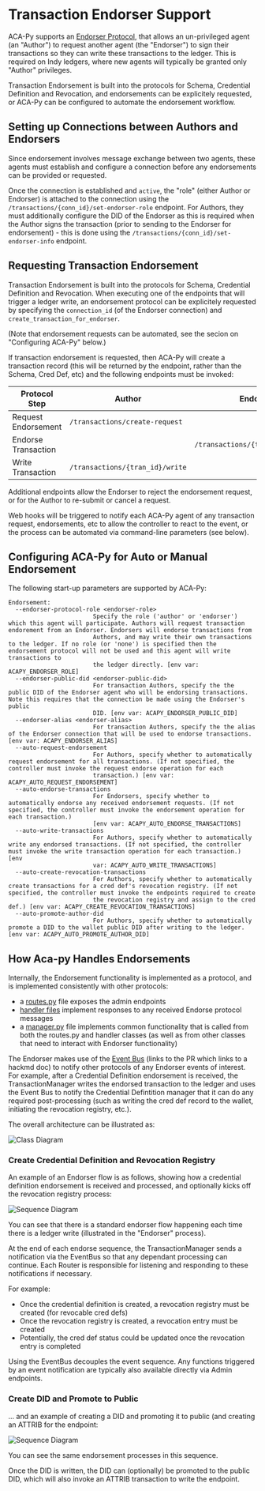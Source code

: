 # Transaction Endorser Support

ACA-Py supports an [Endorser Protocol](https://github.com/hyperledger/aries-rfcs/pull/586), that allows an un-privileged agent (an "Author") to request another agent (the "Endorser") to sign their transactions so they can write these transactions to the ledger.  This is required on Indy ledgers, where new agents will typically be granted only "Author" privileges.

Transaction Endorsement is built into the protocols for Schema, Credential Definition and Revocation, and endorsements can be explicitely requested, or ACA-Py can be configured to automate the endorsement workflow.

## Setting up Connections between Authors and Endorsers

Since endorsement involves message exchange between two agents, these agents must establish and configure a connection before any endorsements can be provided or requested.

Once the connection is established and `active`, the "role" (either Author or Endorser) is attached to the connection using the `/transactions/{conn_id}/set-endorser-role` endpoint.  For Authors, they must additionally configure the DID of the Endorser as this is required when the Author signs the transaction (prior to sending to the Endorser for endorsement) - this is done using the `/transactions/{conn_id}/set-endorser-info` endpoint.

## Requesting Transaction Endorsement

Transaction Endorsement is built into the protocols for Schema, Credential Definition and Revocation.  When executing one of the endpoints that will trigger a ledger write, an endorsement protocol can be explicitely requested by specifying the `connection_id` (of the Endorser connection) and `create_transaction_for_endorser`.

(Note that endorsement requests can be automated, see the secion on "Configuring ACA-Py" below.)

If transaction endorsement is requested, then ACA-Py will create a transaction record (this will be returned by the endpoint, rather than the Schema, Cred Def, etc) and the following endpoints must be invoked:

| Protocol Step       | Author                          | Endorser                          |
| -------------       | ------                          | --------                          |
| Request Endorsement | `/transactions/create-request`  |                                   |
| Endorse Transaction |                                 | `/transactions/{tran_id}/endorse` |
| Write Transaction   | `/transactions/{tran_id}/write` |                                   |

Additional endpoints allow the Endorser to reject the endorsement request, or for the Author to re-submit or cancel a request.

Web hooks will be triggered to notify each ACA-Py agent of any transaction request, endorsements, etc to allow the controller to react to the event, or the process can be automated via command-line parameters (see below).

## Configuring ACA-Py for Auto or Manual Endorsement

The following start-up parameters are supported by ACA-Py:

```
Endorsement:
  --endorser-protocol-role <endorser-role>
                        Specify the role ('author' or 'endorser') which this agent will participate. Authors will request transaction endorement from an Endorser. Endorsers will endorse transactions from
                        Authors, and may write their own transactions to the ledger. If no role (or 'none') is specified then the endorsement protocol will not be used and this agent will write transactions to
                        the ledger directly. [env var: ACAPY_ENDORSER_ROLE]
  --endorser-public-did <endorser-public-did>
                        For transaction Authors, specify the the public DID of the Endorser agent who will be endorsing transactions. Note this requires that the connection be made using the Endorser's public
                        DID. [env var: ACAPY_ENDORSER_PUBLIC_DID]
  --endorser-alias <endorser-alias>
                        For transaction Authors, specify the the alias of the Endorser connection that will be used to endorse transactions. [env var: ACAPY_ENDORSER_ALIAS]
  --auto-request-endorsement
                        For Authors, specify whether to automatically request endorsement for all transactions. (If not specified, the controller must invoke the request endorse operation for each
                        transaction.) [env var: ACAPY_AUTO_REQUEST_ENDORSEMENT]
  --auto-endorse-transactions
                        For Endorsers, specify whether to automatically endorse any received endorsement requests. (If not specified, the controller must invoke the endorsement operation for each transaction.)
                        [env var: ACAPY_AUTO_ENDORSE_TRANSACTIONS]
  --auto-write-transactions
                        For Authors, specify whether to automatically write any endorsed transactions. (If not specified, the controller must invoke the write transaction operation for each transaction.) [env
                        var: ACAPY_AUTO_WRITE_TRANSACTIONS]
  --auto-create-revocation-transactions
                        For Authors, specify whether to automatically create transactions for a cred def's revocation registry. (If not specified, the controller must invoke the endpoints required to create
                        the revocation registry and assign to the cred def.) [env var: ACAPY_CREATE_REVOCATION_TRANSACTIONS]
  --auto-promote-author-did
                        For Authors, specify whether to automatically promote a DID to the wallet public DID after writing to the ledger. [env var: ACAPY_AUTO_PROMOTE_AUTHOR_DID]
```

## How Aca-py Handles Endorsements

Internally, the Endorsement functionality is implemented as a protocol, and is implemented consistently with other protocols:

- a [routes.py](https://github.com/hyperledger/aries-cloudagent-python/blob/1.0.0-rc2/aries_cloudagent/protocols/endorse_transaction/v1_0/routes.py) file exposes the admin endpoints
- [handler files](https://github.com/hyperledger/aries-cloudagent-python/tree/main/aries_cloudagent/protocols/endorse_transaction/v1_0/handlers) implement responses to any received Endorse protocol messages
- a [manager.py](https://github.com/hyperledger/aries-cloudagent-python/blob/1.0.0-rc2/aries_cloudagent/protocols/endorse_transaction/v1_0/manager.py) file implements common functionality that is called from both the routes.py and handler classes (as well as from other classes that need to interact with Endorser functionality)

The Endorser makes use of the [Event Bus](https://github.com/hyperledger/aries-cloudagent-python/blob/1.0.0-rc2/CHANGELOG.md#july-14-2021) (links to the PR which links to a hackmd doc) to notify other protocols of any Endorser events of interest.  For example, after a Credential Definition endorsement is received, the TransactionManager writes the endorsed transaction to the ledger and uses the Event Bus to notify the Credential Defintition manager that it can do any required post-processing (such as writing the cred def record to the wallet, initiating the revocation registry, etc.).

The overall architecture can be illustrated as:

![Class Diagram](../features/endorser-design.png)

### Create Credential Definition and Revocation Registry

An example of an Endorser flow is as follows, showing how a credential definition endorsement is received and processed, and optionally kicks off the revocation registry process:

![Sequence Diagram](../features/endorse-cred-def.png)

You can see that there is a standard endorser flow happening each time there is a ledger write (illustrated in the "Endorser" process).

At the end of each endorse sequence, the TransactionManager sends a notification via the EventBus so that any dependant processing can continue.  Each Router is responsible for listening and responding to these notifications if necessary.

For example:

- Once the credential definition is created, a revocation registry must be created (for revocable cred defs)
- Once the revocation registry is created, a revocation entry must be created
- Potentially, the cred def status could be updated once the revocation entry is completed

Using the EventBus decouples the event sequence.  Any functions triggered by an event notification are typically also available directly via Admin endpoints.

### Create DID and Promote to Public

... and an example of creating a DID and promoting it to public (and creating an ATTRIB for the endpoint:

![Sequence Diagram](../features/endorse-public-did.png)

You can see the same endorsement processes in this sequence.

Once the DID is written, the DID can (optionally) be promoted to the public DID, which will also invoke an ATTRIB transaction to write the endpoint.
